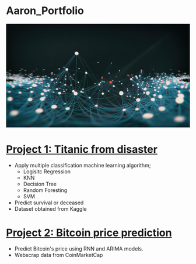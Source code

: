# Aaron_Portfolio

![](/Images/dims.jpg)

# [Project 1: Titanic from disaster](https://github.com/HongPhuMagic/ML-Project-1-Titanic-from-Disaster)
* Apply multiple classification machine learning algorithm;
    * Logisitc Regression
    * KNN
    * Decision Tree
    * Random Foresting
    * SVM
* Predict survival or deceased
* Dataset obtained from Kaggle

# [Project 2: Bitcoin price prediction](https://github.com/HongPhuMagic/ML-Project-2-Bitcoin)
* Predict Bitcoin's price using RNN and ARIMA models.
* Webscrap data from CoinMarketCap
